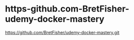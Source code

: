# https-github.com-BretFisher-udemy-docker-mastery
https://github.com/BretFisher/udemy-docker-mastery.git
